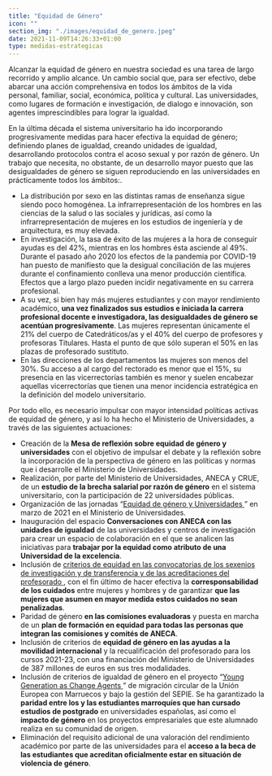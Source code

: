 ```yaml
---
title: "Equidad de Género"
icon: ""
section_img: "./images/equidad_de_genero.jpeg"
date: 2021-11-09T14:26:33+01:00
type: medidas-estrategicas
---
```

Alcanzar la equidad de género en nuestra sociedad es una tarea de largo recorrido y amplio alcance. Un cambio social que, para ser efectivo, debe abarcar una acción comprehensiva en todos los ámbitos de la vida personal, familiar, social, económica, política y cultural.  Las universidades, como lugares de formación e investigación, de dialogo e innovación, son agentes imprescindibles para lograr la igualdad.  

 

En la última década el sistema universitario ha ido incorporando progresivamente medidas para hacer efectiva la equidad de género; definiendo planes de igualdad, creando unidades de igualdad, desarrollando protocolos contra el acoso sexual y por razón de género.  Un trabajo que necesita, no obstante, de un desarrollo mayor puesto que las desigualdades de género se siguen reproduciendo en las universidades en prácticamente todos los ámbitos:.  

 

- La distribución por sexo en las distintas ramas de enseñanza sigue siendo poco homogénea. La infrarrepresentación de los hombres en las ciencias de la salud o las sociales y jurídicas, así como la infrarrepresentación de mujeres en los estudios de ingeniería y de arquitectura, es muy elevada.  
- En investigación, la tasa de éxito de las mujeres a la hora de conseguir ayudas es del 42%, mientras en los hombres ésta asciende al 49%. Durante el pasado año 2020 los efectos de la pandemia por COVID-19 han puesto de manifiesto que la desigual conciliación de las mujeres durante el confinamiento conlleva una menor producción científica. Efectos que a largo plazo pueden incidir negativamente en su carrera profesional.
- A su vez, si bien hay más mujeres estudiantes y con mayor rendimiento académico, **una vez finalizados sus estudios e iniciada la carrera profesional docente e investigadora, las desigualdades de género se acentúan progresivamente**. Las mujeres representan únicamente el 21% del cuerpo de Catedráticos/as y el 40% del cuerpo de profesores y profesoras Titulares. Hasta el punto de que sólo superan el 50% en las plazas de profesorado sustituto. 
- En las direcciones de los departamentos las mujeres son menos del 30%. Su acceso a al cargo del rectorado es menor que el 15%, su presencia en las vicerrectorías también es menor y suelen encabezar aquellas vicerrectorías que tienen una menor incidencia estratégica en la definición del modelo universitario.  
 

 Por todo ello, es necesario impulsar con mayor intensidad políticas activas de equidad de género, y así lo ha hecho el Ministerio de Universidades, a través de las siguientes actuaciones:

 

- Creación de la **Mesa de reflexión sobre equidad de género y universidades** con el objetivo de impulsar el debate y la reflexión sobre la incorporación de la perspectiva de género en las políticas y normas que i desarrolle el Ministerio de Universidades.  
- Realización, por parte del Ministerio de Universidades, ANECA y CRUE, de un **estudio de la brecha salarial por razón de género** en el sistema universitario, con la participación de 22 universidades públicas.  
- Organización de las jornadas “<a href="https://www.youtube.com/watch?v=wSI04yO5zWA&t=2s" target="_blank"  >Equidad de género y Universidades <i class="fas fa-external-link-alt"></i></a>” en marzo de 2021 en el Ministerio de Universidades.  
- Inauguración del espacio **Conversaciones con ANECA con las unidades de igualdad** de las universidades y centros de investigación para crear un espacio de colaboración en el que se analicen las iniciativas para **trabajar por la equidad como atributo de una Universidad de la excelencia**.  
- Inclusión de <a href="http://www.aneca.es/Sala-de-prensa/Noticias/2020/ANECA-incluye-medidas-de-accion-positiva-para-garantizar-equidad-e-igualdad-de-oportunidades-en-acreditacion-y-evaluacion-de-sexenios" target="_blank"  >criterios de equidad en las convocatorias de los sexenios de investigación y de transferencia y de las acreditaciones del profesorado <i class="fas fa-external-link-alt"></i></a>, con el fin último de hacer efectiva la **corresponsabilidad de los cuidados** entre mujeres y hombres y de garantizar **que las mujeres que asumen en mayor medida estos cuidados no sean penalizadas**.  
- Paridad de género **en las comisiones evaluadoras** y puesta en marcha de un **plan de formación en equidad para todas las personas que integran las comisiones y comités de ANECA**.  
- Inclusión de criterios de **equidad de género en las ayudas a la movilidad internacional** y la recualificación del profesorado  para los cursos 2021-23, con una financiación del Ministerio de Universidades de 387 millones de euros en sus tres modalidades.
- Inclusión de criterios de igualdad de género en el proyecto “<a href="http://www.sepie.es/ygca/index.html#Actualidad" target="_blank"  >Young Generation as Change Agents <i class="fas fa-external-link-alt"></i></a> ” de migración circular de la Unión Europea con Marruecos y bajo la gestión del SEPIE. Se ha garantizado la **paridad entre los y las estudiantes marroquíes que han cursado estudios de postgrado** en universidades españolas, así como el **impacto de género** en los proyectos empresariales que este alumnado realiza en su comunidad de origen.
- Eliminación del requisito adicional de una valoración del rendimiento académico por parte de las universidades para el **acceso a la beca de las estudiantes que acreditan oficialmente estar en situación de violencia de género**.
 